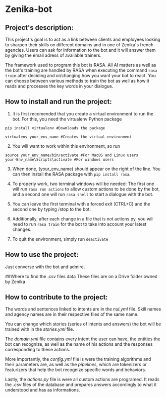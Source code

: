 # Zenika-bot

## Project's description:
This project's goal is to act as a link between clients and employees looking to sharpen their skills on different domains and in one of Zenika's french agencies. Users can ask for information to the bot and it will answer them by giving the email adress of available trainers.

The framework used to program this bot is RASA. All AI matters as well as the bot's training are handled by RASA when executing the command `rasa train` after deciding and or/changing how you want your bot to react. You can choose between various methods to train the bot as well as how it reads and processes the key words in your dialogue.


## How to install and run the project:
1. It is first recomended that you create a virtual environment to run the bot.
For this, you need the virtualenv Python package

```
pip install virtualenv #Downloads the package

virtualenv your_env_name #Creates the virtual environment
```
2. You will want to work within this environment, so run 
```
source your_env_name/bin/activate #For MacOS and Linux users
your-Env_name\Scripts\activate #For windows users
```

3. When done, (your_env_name) should appear on the right of the line. You can then install the RASA package with `pip install rasa`.

4. To properly work, two terminal windows will be needed: The first one will run `rasa run actions` to allow custom actions to be done by the bot, and a second one will run `rasa shell` to start a dialogue with the bot.

5. You can leave the first terminal with a forced exit (CTRL+C) and the second one by typing /stop to the bot.

6. Additionally, after each change in a file that is not actions.py, you will need to run `rasa train` for the bot to take into account your latest changes.

7. To quit the environment, simply run `deactivate`

## How to use the project:
Just converse with the bot and admire.

##Where to find the .csv files data
These files are on a Drive folder owned by Zenika

## How to contribute to the project:
The words and sentences linked to intents are in the _nul.yml_ file. Skill names and agency names are in their respective files of the same name.

You can change which stories (series of intents and answers) the bot will be trained with in the _stories.yml_ file.

The _domain.yml_ file contains every intent the user can have, the entities the bot can recognize, as well as the name of his actions and the responses corresponding to these actions.

More importantly, the _config.yml_ file is were the training algorithms and their parameters are, as well as the *pipelines*, which are tokenizers or featurizers that help the bot recognize specific words and behaviors.

Lastly, the _actions.py_ file is were all custom actions are programed. It reads the _.csv_ files of the database and prepares answers accordingly to what it understood and has as informations.
